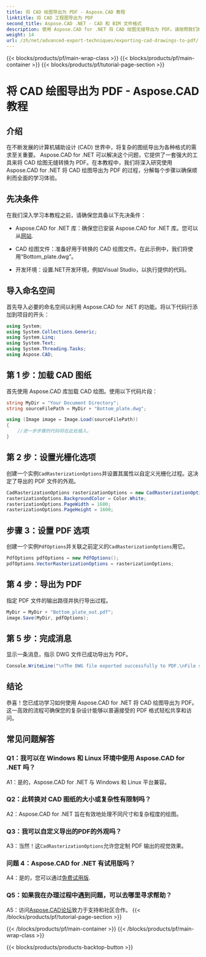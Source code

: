 ```yaml
---
title: 将 CAD 绘图导出为 PDF - Aspose.CAD 教程
linktitle: 将 CAD 工程图导出为 PDF
second_title: Aspose.CAD .NET - CAD 和 BIM 文件格式
description: 使用 Aspose.CAD for .NET 将 CAD 绘图无缝导出为 PDF。请按照我们的分步指南进行高效转换。
weight: 14
url: /zh/net/advanced-export-techniques/exporting-cad-drawings-to-pdf/
---
```


{{< blocks/products/pf/main-wrap-class >}}
{{< blocks/products/pf/main-container >}}
{{< blocks/products/pf/tutorial-page-section >}}

# 将 CAD 绘图导出为 PDF - Aspose.CAD 教程

## 介绍

在不断发展的计算机辅助设计 (CAD) 世界中，将复杂的图纸导出为各种格式的需求至关重要。 Aspose.CAD for .NET 可以解决这个问题，它提供了一套强大的工具来将 CAD 绘图无缝转换为 PDF。在本教程中，我们将深入研究使用 Aspose.CAD for .NET 将 CAD 绘图导出为 PDF 的过程，分解每个步骤以确保顺利而全面的学习体验。

## 先决条件

在我们深入学习本教程之前，请确保您具备以下先决条件：

-  Aspose.CAD for .NET 库：确保您已安装 Aspose.CAD for .NET 库。您可以从[网站](https://releases.aspose.com/cad/net/).

- CAD 绘图文件：准备好用于转换的 CAD 绘图文件。在此示例中，我们将使用“Bottom_plate.dwg”。

- 开发环境：设置.NET开发环境，例如Visual Studio，以执行提供的代码。

## 导入命名空间

首先导入必要的命名空间以利用 Aspose.CAD for .NET 的功能。将以下代码行添加到项目的开头：

```csharp
using System;
using System.Collections.Generic;
using System.Linq;
using System.Text;
using System.Threading.Tasks;
using Aspose.CAD;
```

## 第 1 步：加载 CAD 图纸

首先使用 Aspose.CAD 库加载 CAD 绘图。使用以下代码片段：

```csharp
string MyDir = "Your Document Directory";
string sourceFilePath = MyDir + "Bottom_plate.dwg";

using (Image image = Image.Load(sourceFilePath))
{
    //进一步步骤的代码将在此处插入。
}
```

## 第 2 步：设置光栅化选项

创建一个实例`CadRasterizationOptions`并设置其属性以自定义光栅化过程。这决定了导出的 PDF 文件的外观。

```csharp
CadRasterizationOptions rasterizationOptions = new CadRasterizationOptions();
rasterizationOptions.BackgroundColor = Color.White;
rasterizationOptions.PageWidth = 1600;
rasterizationOptions.PageHeight = 1600;
```

## 步骤 3：设置 PDF 选项

创建一个实例`PdfOptions`并关联之前定义的`CadRasterizationOptions`用它。

```csharp
PdfOptions pdfOptions = new PdfOptions();
pdfOptions.VectorRasterizationOptions = rasterizationOptions;
```

## 第 4 步：导出为 PDF

指定 PDF 文件的输出路径并执行导出过程。

```csharp
MyDir = MyDir + "Bottom_plate_out.pdf";
image.Save(MyDir, pdfOptions);
```

## 第 5 步：完成消息

显示一条消息，指示 DWG 文件已成功导出为 PDF。

```csharp
Console.WriteLine("\nThe DWG file exported successfully to PDF.\nFile saved at " + MyDir);
```

## 结论

恭喜！您已成功学习如何使用 Aspose.CAD for .NET 将 CAD 绘图导出为 PDF。这一高效的流程可确保您的复杂设计能够以普遍接受的 PDF 格式轻松共享和访问。

## 常见问题解答

### Q1：我可以在 Windows 和 Linux 环境中使用 Aspose.CAD for .NET 吗？

A1：是的，Aspose.CAD for .NET 与 Windows 和 Linux 平台兼容。

### Q2：此转换对 CAD 图纸的大小或复杂性有限制吗？

A2：Aspose.CAD for .NET 旨在有效地处理不同尺寸和复杂程度的绘图。

### Q3：我可以自定义导出的PDF的外观吗？

 A3：当然！这`CadRasterizationOptions`允许您定制 PDF 输出的视觉效果。

### 问题 4：Aspose.CAD for .NET 有试用版吗？

 A4：是的，您可以通过[免费试用版](https://releases.aspose.com/).

### Q5：如果我在办理过程中遇到问题，可以去哪里寻求帮助？

A5：访问[Aspose.CAD论坛](https://forum.aspose.com/c/cad/19)致力于支持和社区合作。
{{< /blocks/products/pf/tutorial-page-section >}}

{{< /blocks/products/pf/main-container >}}
{{< /blocks/products/pf/main-wrap-class >}}

{{< blocks/products/products-backtop-button >}}

